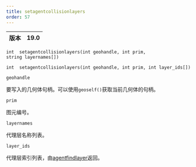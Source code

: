 ```yaml
---
title: setagentcollisionlayers
order: 57
---
```

| 版本 | 19.0 |
| --- | --- |

`int  setagentcollisionlayers(int geohandle, int prim, string layernames[])`

`int  setagentcollisionlayers(int geohandle, int prim, int layer_ids[])`

`geohandle`

要写入的几何体句柄。可以使用`geoself()`获取当前几何体的句柄。

`prim`

图元编号。

`layernames`

代理层名称列表。

`layer_ids`

代理层索引列表，由[agentfindlayer](./agentfindlayer "查找代理定义中某层的索引")返回。

